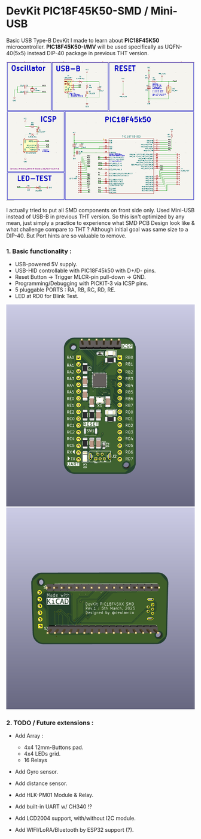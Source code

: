 DevKit PIC18F45K50-SMD / Mini-USB
===================================
Basic USB Type-B DevKit I made to learn about **PIC18F45K50** microcontroller.
**PIC18F45K50-I/MV** will be used specifically as UQFN-40(5x5) instead DIP-40 package in previous THT version.

![overview](https://github.com/thetrung/DevKit_PIC18F45K50_SMD/blob/master/Images/Sch_DevKit_PIC18F.png)

I actually tried to put all SMD components on front side only. Used Mini-USB instead of USB-B in previous THT version. So this isn't optimized by any mean, just simply a practice to experience what SMD PCB Design look like & what challenge compare to THT ? Although initial goal was same size to a DIP-40. But Port hints are so valuable to remove.


### 1. Basic functionality :
- USB-powered 5V supply.
- USB-HID controllable with PIC18F45k50 with D+/D- pins.
- Reset Button -> Trigger MLCR-pin pull-down -> GND.
- Programming/Debugging with PICKIT-3 via ICSP pins.
- 5 pluggable PORTS : RA, RB, RC, RD, RE.
- LED at RD0 for Blink Test.

![3d_parts](https://github.com/thetrung/DevKit_PIC18F45K50_SMD/blob/master/Images/3D_View.png)
![back](https://github.com/thetrung/DevKit_PIC18F45K50_SMD/blob/master/Images/Back.png)

### 2. TODO / Future extensions :
- Add Array : 
    - 4x4 12mm-Buttons pad.
    - 4x4 LEDs grid.
    - 16 Relays
      
- Add Gyro sensor.
- Add distance sensor.
- Add HLK-PM01 Module & Relay.
- Add built-in UART w/ CH340 !?
- Add LCD2004 support, with/without I2C module.
- Add WIFI/LoRA/Bluetooth by ESP32 support (?).
  
